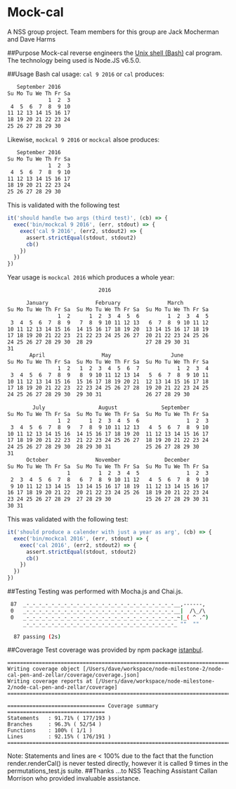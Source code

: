 # Mock-cal
A NSS group project. Team members for this group are Jack Mocherman and Dave Harms

##Purpose
Mock-cal reverse engineers the [Unix shell (Bash)](https://en.wikipedia.org/wiki/Bash_(Unix_shell)) cal program. The technology being used is Node.JS v6.5.0.

##Usage
Bash cal usage: `cal 9 2016` or `cal` produces:
```bash
   September 2016
Su Mo Tu We Th Fr Sa
             1  2  3
 4  5  6  7  8  9 10
11 12 13 14 15 16 17
18 19 20 21 22 23 24
25 26 27 28 29 30
```
Likewise, `mockcal 9 2016` or `mockcal` alsoe produces:
```bash
   September 2016
Su Mo Tu We Th Fr Sa
             1  2  3
 4  5  6  7  8  9 10
11 12 13 14 15 16 17
18 19 20 21 22 23 24
25 26 27 28 29 30
```
This is validated with the following test
```javascript
it('should handle two args (third test)', (cb) => {
  exec('bin/mockcal 9 2016', (err, stdout) => {
    exec('cal 9 2016', (err2, stdout2) => {
      assert.strictEqual(stdout, stdout2)
      cb()
    })
  })
})
```
Year usage is `mockcal 2016` which produces a whole year:
```bash
                             2016

      January               February               March
Su Mo Tu We Th Fr Sa  Su Mo Tu We Th Fr Sa  Su Mo Tu We Th Fr Sa
                1  2      1  2  3  4  5  6         1  2  3  4  5
 3  4  5  6  7  8  9   7  8  9 10 11 12 13   6  7  8  9 10 11 12
10 11 12 13 14 15 16  14 15 16 17 18 19 20  13 14 15 16 17 18 19
17 18 19 20 21 22 23  21 22 23 24 25 26 27  20 21 22 23 24 25 26
24 25 26 27 28 29 30  28 29                 27 28 29 30 31
31                                          
       April                  May                   June
Su Mo Tu We Th Fr Sa  Su Mo Tu We Th Fr Sa  Su Mo Tu We Th Fr Sa
                1  2   1  2  3  4  5  6  7            1  2  3  4
 3  4  5  6  7  8  9   8  9 10 11 12 13 14   5  6  7  8  9 10 11
10 11 12 13 14 15 16  15 16 17 18 19 20 21  12 13 14 15 16 17 18
17 18 19 20 21 22 23  22 23 24 25 26 27 28  19 20 21 22 23 24 25
24 25 26 27 28 29 30  29 30 31              26 27 28 29 30
                                            
        July                 August              September
Su Mo Tu We Th Fr Sa  Su Mo Tu We Th Fr Sa  Su Mo Tu We Th Fr Sa
                1  2      1  2  3  4  5  6               1  2  3
 3  4  5  6  7  8  9   7  8  9 10 11 12 13   4  5  6  7  8  9 10
10 11 12 13 14 15 16  14 15 16 17 18 19 20  11 12 13 14 15 16 17
17 18 19 20 21 22 23  21 22 23 24 25 26 27  18 19 20 21 22 23 24
24 25 26 27 28 29 30  28 29 30 31           25 26 27 28 29 30
31                                          
      October               November              December
Su Mo Tu We Th Fr Sa  Su Mo Tu We Th Fr Sa  Su Mo Tu We Th Fr Sa
                   1         1  2  3  4  5               1  2  3
 2  3  4  5  6  7  8   6  7  8  9 10 11 12   4  5  6  7  8  9 10
 9 10 11 12 13 14 15  13 14 15 16 17 18 19  11 12 13 14 15 16 17
16 17 18 19 20 21 22  20 21 22 23 24 25 26  18 19 20 21 22 23 24
23 24 25 26 27 28 29  27 28 29 30           25 26 27 28 29 30 31
30 31
```
This was validated with the following test:
```javascript
it('should produce a calender with just a year as arg', (cb) => {
  exec('bin/mockcal 2016', (err, stdout) => {
    exec('cal 2016', (err2, stdout2) => {
      assert.strictEqual(stdout, stdout2)
      cb()
    })
  })
})
```
##Testing 
Testing was performed with Mocha.js and Chai.js.
```bash
 87  _-_-_-_-_-_-_-_-_-_-_-_-_-_-_-_-_-_-_-_-_-_-_-_-__,------,
 0   _-_-_-_-_-_-_-_-_-_-_-_-_-_-_-_-_-_-_-_-_-_-_-_-__|  /\_/\  
 0   _-_-_-_-_-_-_-_-_-_-_-_-_-_-_-_-_-_-_-_-_-_-_-_-_~|_( ^ .^)  
     _-_-_-_-_-_-_-_-_-_-_-_-_-_-_-_-_-_-_-_-_-_-_-_-_ ""  ""  

  87 passing (2s)
```
##Coverage
Test coverage was provided by npm package [istanbul](https://www.npmjs.com/package/istanbul).
```
=============================================================================
Writing coverage object [/Users/dave/workspace/node-milestone-2/node-cal-pen-and-zellar/coverage/coverage.json]
Writing coverage reports at [/Users/dave/workspace/node-milestone-2/node-cal-pen-and-zellar/coverage]
=============================================================================

=============================== Coverage summary ===============================
Statements   : 91.71% ( 177/193 )
Branches     : 96.3% ( 52/54 )
Functions    : 100% ( 1/1 )
Lines        : 92.15% ( 176/191 )
================================================================================

```
Note: Statements and lines are < 100% due to the fact that the function render.renderCal() is never tested directly, however it is called 9 times in the permutations_test.js suite.
##Thanks
...to NSS Teaching Assistant Callan Morrison who provided invaluable assistance.

